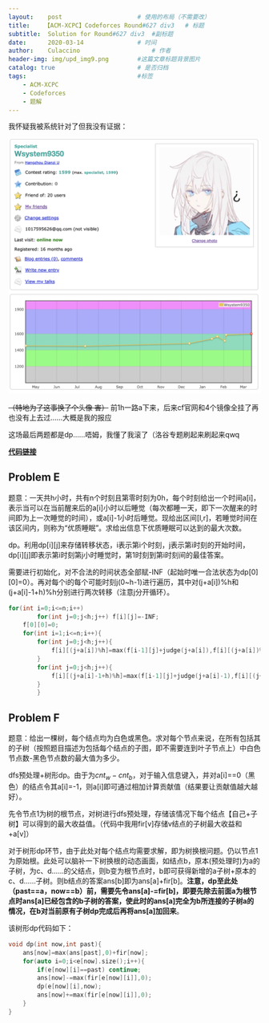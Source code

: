 ```yaml
---
layout:    post   				    # 使用的布局（不需要改）
title:    【ACM-XCPC】Codeforces Round#627 div3   # 标题 
subtitle:  Solution for Round#627 div3  #副标题
date:      2020-03-14 				# 时间
author:    Culaccino					# 作者
header-img: img/upd_img9.png        #这篇文章标题背景图片
catalog: true 						# 是否归档
tags:								#标签
    - ACM-XCPC
    - Codeforces
    - 题解
---
```


我怀疑我被系统针对了但我没有证据：

![](/img/ACM_627.png)

~~（特地为了这事换了个头像 害）~~ 前1h一路a下来，后来cf官网和4个镜像全挂了再也没有上去过……大概是我的报应

这场最后两题都是dp……唔姆，我懂了我滚了（洛谷专题刷起来刷起来qwq

**[代码链接](https://github.com/BBBoundary/ACM-XCPC_Wsystem9350/tree/master/Codeforces/Round%23627%20div3)**



## Problem E

题意：一天共h小时，共有n个时刻且第零时刻为0h，每个时刻给出一个时间a[i]，表示当可以在当前醒来后的a[i]小时以后睡觉（每次都睡一天，即下一次醒来的时间即为上一次睡觉的时间），或a[i]-1小时后睡觉。现给出区间[l,r]，若睡觉时间在该区间内，则称为“优质睡眠”。求给出信息下优质睡眠可以达到的最大次数。

dp。利用dp[i][j]来存储转移状态，i表示第i个时刻，j表示第i时刻的开始时间，dp[i][j]即表示第i时刻第j小时睡觉时，第1时刻到第i时刻间的最佳答案。

需要进行初始化，对不合法的时间状态全部赋-INF（起始时唯一合法状态为dp[0][0]=0）。再对每个i的每个可能时刻j(0~h-1)进行遍历，其中对(j+a[i])%h和(j+a[i]-1+h)%h分别进行两次转移（注意j分开循环）。

```C++
for(int i=0;i<=n;i++)
        for(int j=0;j<h;j++) f[i][j]=-INF;
    f[0][0]=0;
    for(int i=1;i<=n;i++){
        for(int j=0;j<h;j++){
            f[i][(j+a[i])%h]=max(f[i-1][j]+judge(j+a[i]),f[i][(j+a[i])%h]);
        }
        for(int j=0;j<h;j++){
            f[i][(j+a[i]-1+h)%h]=max(f[i-1][j]+judge(j+a[i]-1),f[i][(j+a[i]-1+h)%h]);
        }
		}
```



## Problem F

题意：给出一棵树，每个结点均为白色或黑色。求对每个节点来说，在所有包括其的子树（按照题目描述为包括每个结点的子图，即不需要连到叶子节点上）中白色节点数-黑色节点数的最大值为多少。

dfs预处理+树形dp。由于为$cnt_w-cnt_b$，对于输入信息键入，并对a[i]==0（黑色）的结点令其a[i]=-1，则a[i]即可通过相加计算贡献值（结果要让贡献值越大越好）。

先令节点1为树的根节点，对树进行dfs预处理，存储该情况下每个结点【自己+子树】可以得到的最大收益值。（代码中我用fir[v]存储v结点的子树最大收益和+a[v]）

对于树形dp环节，由于此处对每个结点均需要求解，即为树换根问题。仍以节点1为原始根。此处可以脑补一下树换根的动态画面，如结点b，原本(预处理时)为a的子树，为c、d……的父结点，则b变为根节点时，b即可获得新增的a子树+原本的c、d……子树。则b结点的答案ans[b]即为ans[a]+fir[b]。**注意，dp至此处（past==a，now==b）前，需要先令ans[a]-=fir[b]，即要先除去前面a为根节点时ans[a]已经包含的b子树的答案，使此时的ans[a]完全为b所连接的子树a的情况，在b对当前原有子树dp完成后再将ans[a]加回来**。

该树形dp代码如下：

```C++
void dp(int now,int past){
    ans[now]=max(ans[past],0)+fir[now];
    for(auto i=0;i<e[now].size();i++){
        if(e[now][i]==past) continue;
        ans[now]-=max(fir[e[now][i]],0);
        dp(e[now][i],now);
        ans[now]+=max(fir[e[now][i]],0);
    }
}
```

